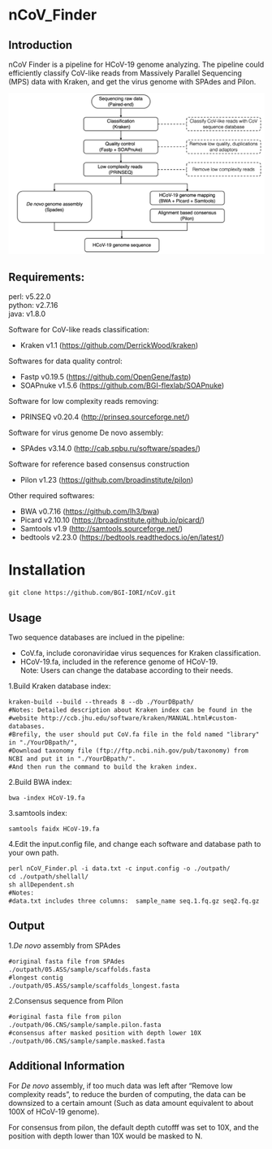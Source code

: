 # nCoV_Finder

## Introduction
nCoV Finder is a pipeline for HCoV-19 genome analyzing. The pipeline could  efficiently classify CoV-like reads from Massively Parallel Sequencing (MPS) data with Kraken, and get the virus genome with SPAdes and Pilon.

![Image](https://github.com/BGI-IORI/nCoV/blob/master/Image.png)

## Requirements:
perl: v5.22.0  
python: v2.7.16   
java: v1.8.0  

Software for CoV-like reads classification:  
* Kraken v1.1 (https://github.com/DerrickWood/kraken)  

Softwares for data quality control:  
* Fastp v0.19.5 (https://github.com/OpenGene/fastp)
* SOAPnuke v1.5.6 (https://github.com/BGI-flexlab/SOAPnuke)  

Software for low complexity reads removing:
* PRINSEQ v0.20.4 (http://prinseq.sourceforge.net/)  

Software for virus genome De novo assembly:  
* SPAdes v3.14.0 (http://cab.spbu.ru/software/spades/)  

Software for reference based consensus construction
* Pilon v1.23 (https://github.com/broadinstitute/pilon)  

Other required softwares:  
* BWA v0.7.16 (https://github.com/lh3/bwa)
* Picard v2.10.10 (https://broadinstitute.github.io/picard/)
* Samtools v1.9 (http://samtools.sourceforge.net/)
* bedtools v2.23.0 (https://bedtools.readthedocs.io/en/latest/)

# Installation
```
git clone https://github.com/BGI-IORI/nCoV.git
```

## Usage
Two sequence databases are inclued in the pipeline:  
* CoV.fa, include coronaviridae virus sequences for Kraken classification. 
* HCoV-19.fa, included in the reference genome of HCoV-19.  
Note: Users can change the database according to their needs.  

1.Build Kraken database index:
```
kraken-build --build --threads 8 --db ./YourDBpath/ 
#Notes: Detailed description about Kraken index can be found in the 
#website http://ccb.jhu.edu/software/kraken/MANUAL.html#custom-databases.
#Brefily, the user should put CoV.fa file in the fold named "library" in "./YourDBpath/",  
#Download taxonomy file (ftp://ftp.ncbi.nih.gov/pub/taxonomy) from NCBI and put it in "./YourDBpath/".
#And then run the command to build the kraken index.

```
2.Build BWA index:
```
bwa -index HCoV-19.fa
```
3.samtools index:
```
samtools faidx HCoV-19.fa
```

4.Edit the input.config file, and change each software and database path to your own path.
```
perl nCoV_Finder.pl -i data.txt -c input.config -o ./outpath/
cd ./outpath/shellall/
sh allDependent.sh
#Notes: 
#data.txt includes three columns:  sample_name seq.1.fq.gz seq2.fq.gz
```
## Output
1.*De novo* assembly from SPAdes
```
#original fasta file from SPAdes
./outpath/05.ASS/sample/scaffolds.fasta   
#longest contig
./outpath/05.ASS/sample/scaffolds_longest.fasta 
```
2.Consensus sequence from Pilon
```
#original fasta file from pilon
./outpath/06.CNS/sample/sample.pilon.fasta 
#consensus after masked position with depth lower 10X
./outpath/06.CNS/sample/sample.masked.fasta
```
## Additional Information
For *De novo* assembly, if too much data was left after “Remove low complexity reads”, to reduce the burden of computing, the data can be downsized to a certain amount (Such as data amount equivalent to about 100X of HCoV-19 genome).

For consensus from pilon, the default depth cutofff was set to 10X, and the position with depth lower than 10X would be masked to N.
